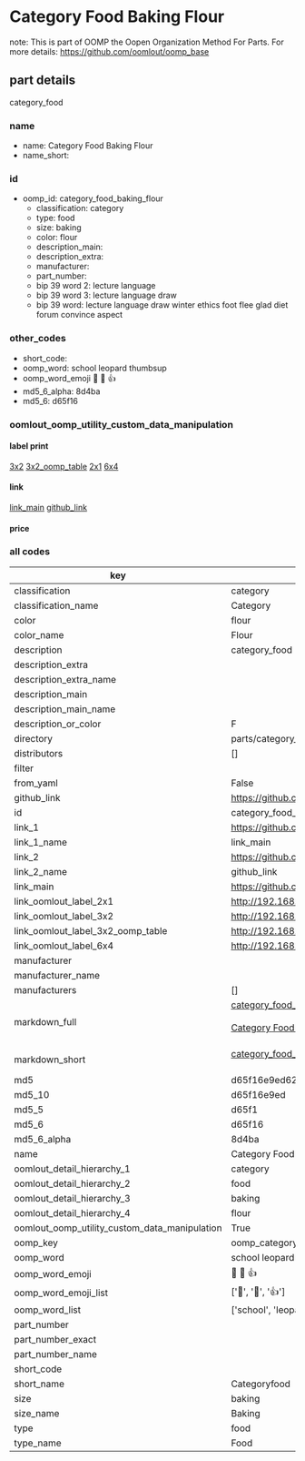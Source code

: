# Category Food Baking Flour  

note: This is part of OOMP the Oopen Organization Method For Parts. For more details: https://github.com/oomlout/oomp_base

##  part details



category_food

### name
* name: Category Food Baking Flour
* name_short: 
### id
* oomp_id: category_food_baking_flour
  * classification: category
  * type: food
  * size: baking
  * color: flour
  * description_main: 
  * description_extra: 
  * manufacturer: 
  * part_number: 
  * bip 39 word 2: lecture language
  * bip 39 word 3: lecture language draw
  * bip 39 word: lecture language draw winter ethics foot flee glad diet forum convince aspect

### other_codes
* short_code: 
* oomp_word: school leopard thumbsup
* oomp_word_emoji :school: :leopard: :thumbsup:
* md5_6_alpha: 8d4ba
* md5_6: d65f16






### oomlout_oomp_utility_custom_data_manipulation
#### label print
[3x2](http://192.168.1.245:1112/?label=oomp%208d4ba)
[3x2_oomp_table](http://192.168.1.107:1112/?label=oomp%208d4ba)
[2x1](http://192.168.1.242:1112/?label=oomp%208d4ba)
[6x4](http://192.168.1.55:1112/?label=oomp%208d4ba)    

#### link

[link_main](https://github.com/oomlout/oomlout_oomp_current_version_messy/tree/main/parts/category_food_baking_flour) [github_link](https://github.com/oomlout/oomlout_oomp_part_src/tree/main/parts/category_food_baking_flour)                             

#### price







### all codes 
| key | value |  
| --- | --- |  
| classification | category |  
| classification_name | Category |  
| color | flour |  
| color_name | Flour |  
| description | category_food |  
| description_extra |  |  
| description_extra_name |  |  
| description_main |  |  
| description_main_name |  |  
| description_or_color | F  |  
| directory | parts/category_food_baking_flour |  
| distributors | [] |  
| filter |  |  
| from_yaml | False |  
| github_link | https://github.com/oomlout/oomlout_oomp_part_src/tree/main/parts/category_food_baking_flour |  
| id | category_food_baking_flour |  
| link_1 | https://github.com/oomlout/oomlout_oomp_current_version_messy/tree/main/parts/category_food_baking_flour |  
| link_1_name | link_main |  
| link_2 | https://github.com/oomlout/oomlout_oomp_part_src/tree/main/parts/category_food_baking_flour |  
| link_2_name | github_link |  
| link_main | https://github.com/oomlout/oomlout_oomp_current_version_messy/tree/main/parts/category_food_baking_flour |  
| link_oomlout_label_2x1 | http://192.168.1.242:1112/?label=oomp%208d4ba |  
| link_oomlout_label_3x2 | http://192.168.1.245:1112/?label=oomp%208d4ba |  
| link_oomlout_label_3x2_oomp_table | http://192.168.1.107:1112/?label=oomp%208d4ba |  
| link_oomlout_label_6x4 | http://192.168.1.55:1112/?label=oomp%208d4ba |  
| manufacturer |  |  
| manufacturer_name |  |  
| manufacturers | [] |  
| markdown_full | [category_food_baking_flour](https://github.com/oomlout/oomlout_oomp_current_version_messy/tree/main/parts/category_food_baking_flour)<br>[](https://github.com/oomlout/oomlout_oomp_current_version_messy/tree/main/parts/category_food_baking_flour)<br>[Category Food Baking Flour](https://github.com/oomlout/oomlout_oomp_current_version_messy/tree/main/parts/category_food_baking_flour)<br><br> |  
| markdown_short | [category_food_baking_flour](https://github.com/oomlout/oomlout_oomp_current_version_messy/tree/main/parts/category_food_baking_flour)<br><br> |  
| md5 | d65f16e9ed628b196ba6dfc084df3bf8 |  
| md5_10 | d65f16e9ed |  
| md5_5 | d65f1 |  
| md5_6 | d65f16 |  
| md5_6_alpha | 8d4ba |  
| name | Category Food Baking Flour |  
| oomlout_detail_hierarchy_1 | category |  
| oomlout_detail_hierarchy_2 | food |  
| oomlout_detail_hierarchy_3 | baking |  
| oomlout_detail_hierarchy_4 | flour |  
| oomlout_oomp_utility_custom_data_manipulation | True |  
| oomp_key | oomp_category_food_baking_flour |  
| oomp_word | school leopard thumbsup |  
| oomp_word_emoji | :school: :leopard: :thumbsup: |  
| oomp_word_emoji_list | [':school:', ':leopard:', ':thumbsup:'] |  
| oomp_word_list | ['school', 'leopard', 'thumbsup'] |  
| part_number |  |  
| part_number_exact |  |  
| part_number_name |  |  
| short_code |  |  
| short_name | Categoryfood |  
| size | baking |  
| size_name | Baking |  
| type | food |  
| type_name | Food |  
